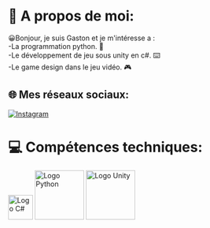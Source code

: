 # 💫 A propos de moi:
😀Bonjour, je suis Gaston et je m'intéresse a :<br>
-La programmation python. 🐍<br>
-Le développement de jeu sous unity en c#. ⌨️<br>
-Le game design dans le jeu vidéo. 🎮

## 🌐 Mes réseaux sociaux:
[![Instagram](https://img.shields.io/badge/Instagram-%23E4405F.svg?logo=Instagram&logoColor=white)](https://instagram.com/tongas_unity) 

# 💻 Compétences techniques:
<img src="https://upload.wikimedia.org/wikipedia/commons/b/bd/Logo_C_sharp.svg" alt="Logo C#" width="50"/>
<img src="https://www.python.org/static/community_logos/python-logo.png" alt="Logo Python" width="100"/>
<img src="https://www.startpage.com/av/proxy-image?piurl=https%3A%2F%2Flogos-world.net%2Fwp-content%2Fuploads%2F2023%2F01%2FUnity-Emblem.png&sp=1740846837Tfd4e987875ec92f817a70889ce1cfc7f8d3c897a69d82184e2c90e9285073a4d" alt="Logo Unity" width="100"/>
